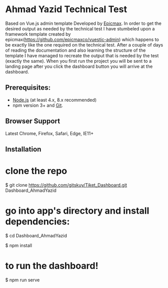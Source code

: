 # Ahmad Yazid Technical Test

Based on Vue.js admin template Developed by [Epicmax](https://epicmax.co/).
In order to get the desired output as needed by the technical test I have stumbeled upon
a framework template created by epicmax(https://github.com/epicmaxco/vuestic-admin) which happens to be exactly like the one required on the technical test. After a couple of days of reading the documentation and also learning the structure of the template I have managed to recreate the output that is needed by the test (exactly the same). When you first run the project you will be sent to a landing page after you click the dashboard button you will arrive at the dashboard.

## Prerequisites:

- [Node.js](https://nodejs.org/en/) (at least 4.x, 8.x recommended)
- npm version 3+ and [Git](https://git-scm.com/).

## Browser Support

Latest Chrome, Firefox, Safari, Edge, IE11+

## Installation

# clone the repo

\$ git clone https://github.com/gitskuy/Tiket_Dashboard.git Dashboard_AhmadYazid

# go into app's directory and install dependencies:

\$ cd Dashboard_AhmadYazid

\$ npm install

# to run the dashboard!

\$ npm run serve
